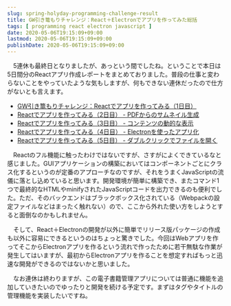 ```yaml
---
slug: spring-holyday-programming-challenge-result
title: GW引き篭もりチャレンジ：React＋Electronでアプリを作ってみた総括
tags: [ programming react electron javascript ]
date: 2020-05-06T19:15:09+09:00
lastmod: 2020-05-06T19:15:09+09:00
publishDate: 2020-05-06T19:15:09+09:00
---
```


　5連休も最終日となりましたが、あっという間でしたね。ということで本日は5日間分のReactアプリ作成レポートをまとめておりました。普段の仕事と変わらないことをやっていたような気もしますが、何もできない連休だったので仕方がないとも言えます。

 - [GW引き篭もりチャレンジ：Reactでアプリを作ってみる（1日目）](http://hylom.net/create-react-app-with-openapi-and-nodejs)
 - [Reactでアプリを作ってみる（2日目） - PDFからのサムネイル生成](http://hylom.net/generate-thumbnail-image-from-pdf-with-nodejs)
 - [Reactでアプリを作ってみる（3日目） - コンテンツの動的な表示](http://hylom.net/show-image-dynamically-by-react)
 - [Reactでアプリを作ってみる（4日目） - Electronを使ったアプリ化](http://hylom.net/convert-react-app-to-electron-app)
 - [Reactでアプリを作ってみる（5日目） - ダブルクリックでファイルを開く](http://hylom.net/handling-double-click-event-in-react)

　Reactのフル機能に触ったわけではないですが、さすがによくできているなと感じました。GUIアプリケーションの構築においてはコンポーネントごとにクラス化するというのが定番のアプローチなのですが、それをうまくJavaScriptの流儀に落とし込めていると思います。開発環境が簡単に構築でき、またコマンド1つで最終的なHTMLやminifyされたJavaScriptコードを出力できるのも便利でした。ただ、そのバックエンドはブラックボックス化されている（Webpackの設定ファイルなどはまったく触れない）ので、ここから外れた使い方をしようとすると面倒なのかもしれません。

　そして、React＋Electronの開発が以外に簡単でリリース版パッケージの作成も以外に容易にできるというのはちょっと驚きでした。今回はWebアプリを作ってそこからElectronアプリを作るという流れで作ったために若干無駄な作業が発生してはいますが、最初からElectronアプリを作ることを想定すればもっと迅速な開発ができるのではないかと思いました。

　なお連休は終わりますが、この電子書籍管理アプリについては普通に機能を追加していきたいのでゆったりと開発を続ける予定です。まずはタグやタイトルの管理機能を実装したいですね。

